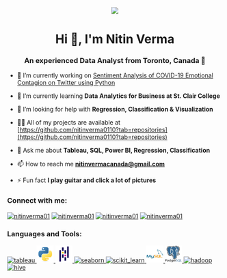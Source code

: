 <div id="header" align="center">
  <img src="https://speculate.co.ke/wp-content/uploads/2021/08/bi.gif" width="600"/>
</div>

<h1 align="center">Hi 👋, I'm Nitin Verma</h1>
<h3 align="center">An experienced Data Analyst from Toronto, Canada 🍁</h3>

- 🔭 I’m currently working on [Sentiment Analysis of COVID-19 Emotional Contagion on Twitter using Python](https://github.com/nitinverma0110/capstone-project)

- 🌱 I’m currently learning **Data Analytics for Business at St. Clair College**

- 🤝 I’m looking for help with **Regression, Classification & Visualization**

- 👨‍💻 All of my projects are available at [https://github.com/nitinverma0110?tab=repositories](https://github.com/nitinverma0110?tab=repositories)

- 💬 Ask me about **Tableau, SQL, Power BI, Regression, Classification**

- 📫 How to reach me **nitinvermacanada@gmail.com**

- ⚡ Fun fact **I play guitar and click a lot of pictures**

<h3 align="left">Connect with me:</h3>
<p align="left">
<a href="https://twitter.com/nitinverma01" target="blank"><img align="center" src="https://raw.githubusercontent.com/rahuldkjain/github-profile-readme-generator/master/src/images/icons/Social/twitter.svg" alt="nitinverma01" height="30" width="40" /></a>
<a href="https://linkedin.com/in/nitinverma01" target="blank"><img align="center" src="https://raw.githubusercontent.com/rahuldkjain/github-profile-readme-generator/master/src/images/icons/Social/linked-in-alt.svg" alt="nitinverma01" height="30" width="40" /></a>
<a href="https://fb.com/nitinverma01" target="blank"><img align="center" src="https://raw.githubusercontent.com/rahuldkjain/github-profile-readme-generator/master/src/images/icons/Social/facebook.svg" alt="nitinverma01" height="30" width="40" /></a>
<a href="https://instagram.com/nitinverma01" target="blank"><img align="center" src="https://raw.githubusercontent.com/rahuldkjain/github-profile-readme-generator/master/src/images/icons/Social/instagram.svg" alt="nitinverma01" height="30" width="40" /></a>
</p>

<h3 align="left">Languages and Tools:</h3>
<p align="left"> <a href="https://www.tableau.com/" target="_blank" rel="noreferrer"> <img src="https://th.bing.com/th/id/R.d609cfeb11cb4620757ca72036bd08d5?rik=SuwZTLba1Xm0aA&pid=ImgRaw&r=0" alt="tableau" width="40" height="40"/> </a> <a href="https://www.python.org" target="_blank" rel="noreferrer"> <img src="https://raw.githubusercontent.com/devicons/devicon/master/icons/python/python-original.svg" alt="python" width="40" height="40"/> </a> <a href="https://pandas.pydata.org/" target="_blank" rel="noreferrer"> <img src="https://raw.githubusercontent.com/devicons/devicon/2ae2a900d2f041da66e950e4d48052658d850630/icons/pandas/pandas-original.svg" alt="pandas" width="40" height="40"/> </a> <a href="https://seaborn.pydata.org/" target="_blank" rel="noreferrer"> <img src="https://seaborn.pydata.org/_images/logo-mark-lightbg.svg" alt="seaborn" width="40" height="40"/> </a> <a href="https://scikit-learn.org/" target="_blank" rel="noreferrer"> <img src="https://upload.wikimedia.org/wikipedia/commons/0/05/Scikit_learn_logo_small.svg" alt="scikit_learn" width="40" height="40"/> </a> <a href="https://www.mysql.com/" target="_blank" rel="noreferrer"> <img src="https://raw.githubusercontent.com/devicons/devicon/master/icons/mysql/mysql-original-wordmark.svg" alt="mysql" width="40" height="40"/> </a> <a href="https://www.postgresql.org" target="_blank" rel="noreferrer"> <img src="https://raw.githubusercontent.com/devicons/devicon/master/icons/postgresql/postgresql-original-wordmark.svg" alt="postgresql" width="40" height="40"/> </a> <a href="https://hadoop.apache.org/" target="_blank" rel="noreferrer"> <img src="https://www.vectorlogo.zone/logos/apache_hadoop/apache_hadoop-icon.svg" alt="hadoop" width="40" height="40"/> </a> <a href="https://hive.apache.org/" target="_blank" rel="noreferrer"> <img src="https://www.vectorlogo.zone/logos/apache_hive/apache_hive-icon.svg" alt="hive" width="40" height="40"/> </a> </p>
